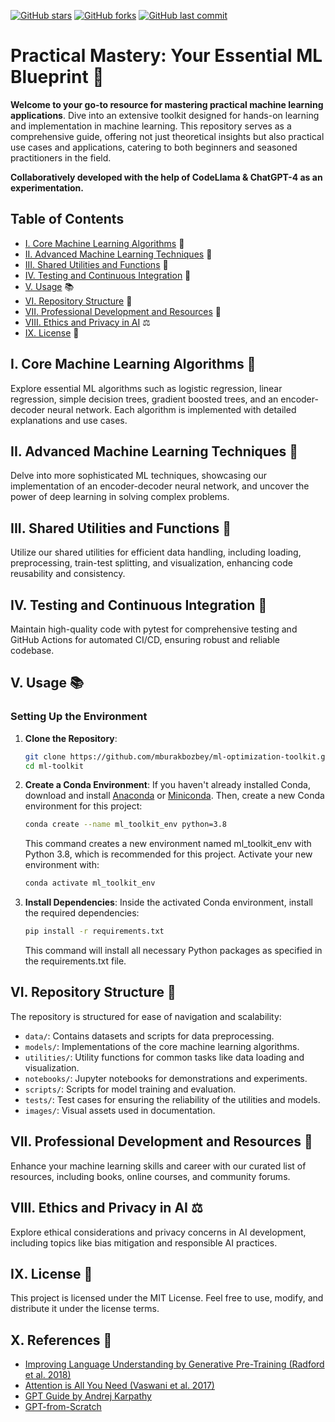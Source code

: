 [![GitHub stars](https://img.shields.io/github/stars/mburakbozbey/ml-optimization-toolkit.svg)](https://github.com/mburakbozbey/ml-toolkit/stargazers)
[![GitHub forks](https://img.shields.io/github/forks/mburakbozbey/ml-optimization-toolkit.svg)](https://github.com/mburakbozbey/ml-toolkit/network)
[![GitHub last commit](https://img.shields.io/github/last-commit/mburakbozbey/ml-optimization-toolkit.svg)](https://github.com/mburakbozbey/ml-toolkit/commits/master)

# Practical Mastery: Your Essential ML Blueprint 🌟
**Welcome to your go-to resource for mastering practical machine learning applications**. Dive into an extensive toolkit designed for hands-on learning and implementation in machine learning. This repository serves as a comprehensive guide, offering not just theoretical insights but also practical use cases and applications, catering to both beginners and seasoned practitioners in the field.

**Collaboratively developed with the help of CodeLlama & ChatGPT-4 as an experimentation.**

## Table of Contents
- [I. Core Machine Learning Algorithms](#i-core-machine-learning-algorithms) 🤖
- [II. Advanced Machine Learning Techniques](#ii-advanced-machine-learning-techniques) 🧠
- [III. Shared Utilities and Functions](#iii-shared-utilities-and-functions) 🔧
- [IV. Testing and Continuous Integration](#iv-testing-and-continuous-integration) 🚀
- [V. Usage](#v-usage) 📚
- [VI. Repository Structure](#vi-repository-structure) 📂
- [VII. Professional Development and Resources](#vii-professional-development-and-resources) 💼
- [VIII. Ethics and Privacy in AI](#viii-ethics-and-privacy-in-ai) ⚖️
- [IX. License](#ix-license) 📄

## I. Core Machine Learning Algorithms 🤖
Explore essential ML algorithms such as logistic regression, linear regression, simple decision trees, gradient boosted trees, and an encoder-decoder neural network. Each algorithm is implemented with detailed explanations and use cases.

## II. Advanced Machine Learning Techniques 🧠
Delve into more sophisticated ML techniques, showcasing our implementation of an encoder-decoder neural network, and uncover the power of deep learning in solving complex problems.

## III. Shared Utilities and Functions 🔧
Utilize our shared utilities for efficient data handling, including loading, preprocessing, train-test splitting, and visualization, enhancing code reusability and consistency.

## IV. Testing and Continuous Integration 🚀
Maintain high-quality code with pytest for comprehensive testing and GitHub Actions for automated CI/CD, ensuring robust and reliable codebase.

## V. Usage 📚
### Setting Up the Environment
1. **Clone the Repository**:
   ```bash
   git clone https://github.com/mburakbozbey/ml-optimization-toolkit.git
   cd ml-toolkit
   ```

2. **Create a Conda Environment**:
   If you haven't already installed Conda, download and install [Anaconda](https://www.anaconda.com/products/individual) or [Miniconda](https://docs.conda.io/en/latest/miniconda.html). Then, create a new Conda environment for this project:
   ```bash
   conda create --name ml_toolkit_env python=3.8
   ```
   This command creates a new environment named ml_toolkit_env with Python 3.8, which is recommended for this project. Activate your new environment with:
   ```bash
   conda activate ml_toolkit_env
   ```

3. **Install Dependencies**:
   Inside the activated Conda environment, install the required dependencies:
   ```bash
   pip install -r requirements.txt
   ```
   This command will install all necessary Python packages as specified in the requirements.txt file.

## VI. Repository Structure 📂
The repository is structured for ease of navigation and scalability:
- `data/`: Contains datasets and scripts for data preprocessing.
- `models/`: Implementations of the core machine learning algorithms.
- `utilities/`: Utility functions for common tasks like data loading and visualization.
- `notebooks/`: Jupyter notebooks for demonstrations and experiments.
- `scripts/`: Scripts for model training and evaluation.
- `tests/`: Test cases for ensuring the reliability of the utilities and models.
- `images/`: Visual assets used in documentation.

## VII. Professional Development and Resources 💼
Enhance your machine learning skills and career with our curated list of resources, including books, online courses, and community forums.

## VIII. Ethics and Privacy in AI ⚖️
Explore ethical considerations and privacy concerns in AI development, including topics like bias mitigation and responsible AI practices.

## IX. License 📄
This project is licensed under the MIT License. Feel free to use, modify, and distribute it under the license terms.

## X. References 📑

- [Improving Language Understanding by Generative Pre-Training (Radford et al. 2018)](https://cdn.openai.com/research-covers/language-unsupervised/language_understanding_paper.pdf)
- [Attention is All You Need (Vaswani et al. 2017)](https://arxiv.org/abs/1706.03762)
- [GPT Guide by Andrej Karpathy](https://m.youtube.com/watch?v=kCc8FmEb1nY)
- [GPT-from-Scratch](https://github.com/LaurenceLungo/GPT-from-Scratch)
